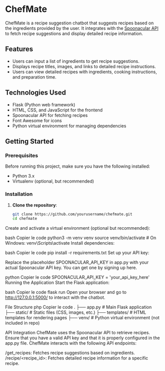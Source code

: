 # ChefMate

ChefMate is a recipe suggestion chatbot that suggests recipes based on the ingredients provided by the user. It integrates with the [Spoonacular API](https://spoonacular.com/food-api) to fetch recipe suggestions and display detailed recipe information.

## Features

- Users can input a list of ingredients to get recipe suggestions.
- Displays recipe titles, images, and links to detailed recipe instructions.
- Users can view detailed recipes with ingredients, cooking instructions, and preparation time.

## Technologies Used

- Flask (Python web framework)
- HTML, CSS, and JavaScript for the frontend
- Spoonacular API for fetching recipes
- Font Awesome for icons
- Python virtual environment for managing dependencies

## Getting Started

### Prerequisites

Before running this project, make sure you have the following installed:

- Python 3.x
- Virtualenv (optional, but recommended)

### Installation

1. **Clone the repository**:

   ```bash
   git clone https://github.com/yourusername/chefmate.git
   cd chefmate
Create and activate a virtual environment (optional but recommended):

bash
Copier le code
python3 -m venv venv
source venv/bin/activate  # On Windows: venv\Scripts\activate
Install dependencies:

bash
Copier le code
pip install -r requirements.txt
Set up your API key:

Replace the placeholder SPOONACULAR_API_KEY in app.py with your actual Spoonacular API key. You can get one by signing up here.

python
Copier le code
SPOONACULAR_API_KEY = 'your_api_key_here'
Running the Application
Start the Flask application:

bash
Copier le code
flask run
Open your browser and go to http://127.0.0.1:5000/ to interact with the chatbot.

File Structure
php
Copier le code
.
├── app.py               # Main Flask application
├── static/              # Static files (CSS, images, etc.)
├── templates/           # HTML templates for rendering pages
├── venv/                # Python virtual environment (not included in repo)

API Integration
ChefMate uses the Spoonacular API to retrieve recipes. Ensure that you have a valid API key and that it is properly configured in the app.py file. ChefMate interacts with the following API endpoints:

/get_recipes: Fetches recipe suggestions based on ingredients.
/recipe/<recipe_id>: Fetches detailed recipe information for a specific recipe.